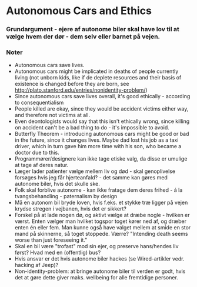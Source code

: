 # Autonomous Cars and Ethics

### Grundargument - ejere af autonome biler skal have lov til at vælge hvem der dør - dem selv eller barnet på vejen.


### Noter
* Autonomous cars save lives.
* Autonomous cars might be implicated in deaths of people currently living (not unborn kids, like if de deplete resources and their basis of existence is changed before they are born, see http://plato.stanford.edu/entries/nonidentity-problem/)
* Since autonomous cars save lives overall, it's good ethically - according to consequentialism
* People killed are okay, since they would be accident victims either way, and therefore not victims at all. 
* Even deontologists would say that this isn't ethically wrong, since killing on accident can't be a bad thing to do - it's impossible to avoid. 
* Butterfly Theorem - introducing autonomous cars might be good or bad in the future, since it changes lives. Maybe dad lost his job as a taxi driver, which in turn gave him more time with his son, who became a doctor due to this. 
* Programmører/designere kan ikke tage etiske valg, da disse er umulige at tage af deres natur. 
* Læger lader patienter vælge mellem liv og død - skal genoplivelse forsøges hvis jeg får hjerteanfald? - det samme kan gøres med autonome biler, hvis det skulle ske. 
* Folk skal forblive autonome - kan ikke fratage dem deres frihed - á la tvangsbehandling - paternalism by design
* Må en autonom bil bryde loven, hvis f.eks. et stykke træ ligger på vejen krydse stregen i vejbanen, hvis det er sikkert? 
* Forskel på at lade nogen dø, og aktivt vælge at dræbe nogle - hvilken er værst. Enten vælger man hvilket togspor toget kører ned af, og dræber enten én eller fem. Man kunne også have valget mellem at smide en stor mand på skinnerne, så toget stoppede. Værre? "Intending death seems worse than just foreseeing it."
* Skal en bil være "trofast" mod sin ejer, og preserve hans/hendes liv først? Hvad med en (offentlig) bus? 
* Hvis ansvar er det hvis autonome biler hackes (se Wired-artikler vedr. hacking af Jeep)? 
* Non-identity-problem: at bringe autonome biler til verden er godt, hvis det at gøre dette giver maks. wellbeing for alle fremtidige personer.  
